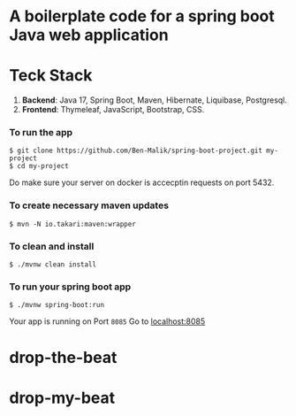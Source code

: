 # A boilerplate code for a spring boot Java web application 
 # Teck Stack
 1. **Backend**: Java 17, Spring Boot, Maven, Hibernate, Liquibase, Postgresql.
 2. **Frontend**: Thymeleaf, JavaScript, Bootstrap, CSS.

### To run the app 

``` 
$ git clone https://github.com/Ben-Malik/spring-boot-project.git my-project
$ cd my-project
```
Do make sure your server on docker is accecptin requests on port 5432.

### To create necessary maven updates
```
$ mvn -N io.takari:maven:wrapper
```

### To clean and install
```
$ ./mvnw clean install
```

### To run your spring boot app
```
$ ./mvnw spring-boot:run
```

Your app is running on Port ``` 8085 ```
Go to <a href="http://localhost:8085" target="new">localhost:8085</a>
# drop-the-beat
# drop-my-beat
